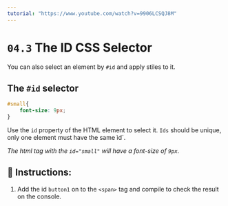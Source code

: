 ```yaml
---
tutorial: "https://www.youtube.com/watch?v=9906LCSQJ8M"
---
```


# `04.3` The ID CSS Selector

You can also select an element by `#id` and apply stiles to it.

## The `#id` selector

```css
#small{
    font-size: 9px;
}
```

Use the `id` property of the HTML element to select it. `Ids` should be unique, only one element must have the same ìd`.

*The html tag with the `id="small"` will have a font-size of `9px`.*

## 📝 Instructions:

1. Add the id `button1` on to the `<span>` tag and compile to check the result on the console.
